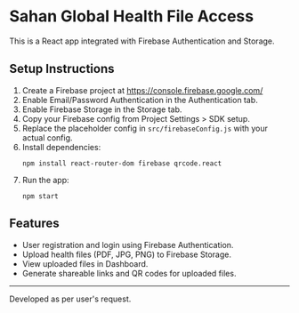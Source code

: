 # Sahan Global Health File Access

This is a React app integrated with Firebase Authentication and Storage.

## Setup Instructions

1. Create a Firebase project at https://console.firebase.google.com/
2. Enable Email/Password Authentication in the Authentication tab.
3. Enable Firebase Storage in the Storage tab.
4. Copy your Firebase config from Project Settings > SDK setup.
5. Replace the placeholder config in `src/firebaseConfig.js` with your actual config.
6. Install dependencies:
   ```
   npm install react-router-dom firebase qrcode.react
   ```
7. Run the app:
   ```
   npm start
   ```

## Features

- User registration and login using Firebase Authentication.
- Upload health files (PDF, JPG, PNG) to Firebase Storage.
- View uploaded files in Dashboard.
- Generate shareable links and QR codes for uploaded files.

---

Developed as per user's request.
